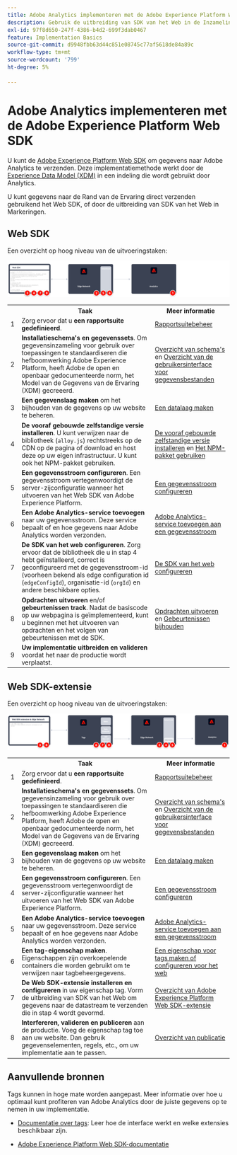 ```yaml
---
title: Adobe Analytics implementeren met de Adobe Experience Platform Web SDK
description: Gebruik de uitbreiding van SDK van het Web in de Inzameling van Gegevens van Adobe Experience Platform om gegevens naar Adobe Analytics te verzenden.
exl-id: 97f8d650-247f-4386-b4d2-699f3dab0467
feature: Implementation Basics
source-git-commit: d9948fbb63d44c851e08745c77af5618de84a89c
workflow-type: tm+mt
source-wordcount: '799'
ht-degree: 5%

---
```


# Adobe Analytics implementeren met de Adobe Experience Platform Web SDK

U kunt de [Adobe Experience Platform Web SDK](https://experienceleague.adobe.com/docs/experience-platform/tags/extensions/client/sdk/overview.html) om gegevens naar Adobe Analytics te verzenden. Deze implementatiemethode werkt door de [Experience Data Model (XDM)](https://experienceleague.adobe.com/docs/experience-platform/xdm/home.html?lang=nl) in een indeling die wordt gebruikt door Analytics.

U kunt gegevens naar de Rand van de Ervaring direct verzenden gebruikend het Web SDK, of door de uitbreiding van SDK van het Web in Markeringen.

## Web SDK

Een overzicht op hoog niveau van de uitvoeringstaken:

![Adobe Analytics implementeren met Web SDK-workflow](../../assets/websdk-annotated.png)

<table style="width:100%">

<tr>
<th style="width:5%"></th><th style="width:60%"><b>Taak</b></th><th style="width:35%"><b>Meer informatie</b></th>
</tr>

<tr>
<td>1</td>
<td>Zorg ervoor dat u <b>een rapportsuite gedefinieerd</b>.</td>
<td><a href="../../../admin/admin/c-manage-report-suites/report-suites-admin.md">Rapportsuitebeheer</a></td>
</tr>

<tr>
<td>2</td>
<td><b>Installatieschema's en gegevenssets</b>. Om gegevensinzameling voor gebruik over toepassingen te standaardiseren die hefboomwerking Adobe Experience Platform, heeft Adobe de open en openbaar gedocumenteerde norm, het Model van de Gegevens van de Ervaring (XDM) gecreeerd.</td>
<td><a href="https://experienceleague.adobe.com/docs/experience-platform/xdm/ui/overview.html?lang=en">Overzicht van schema's</a> en <a href="https://experienceleague.adobe.com/docs/experience-platform/catalog/datasets/user-guide.html?lang=en">Overzicht van de gebruikersinterface voor gegevensbestanden</a></td>
</tr>

<tr>
<td>3</td>
<td><b>Een gegevenslaag maken</b> om het bijhouden van de gegevens op uw website te beheren.</td>
<td><a href="../../prepare/data-layer.md">Een datalaag maken</a></td>
</tr>

<tr>
<td> 4</td>
<td><b>De vooraf gebouwde zelfstandige versie installeren</b>. U kunt verwijzen naar de bibliotheek (<code>alloy.js</code>) rechtstreeks op de CDN op de pagina of download en host deze op uw eigen infrastructuur. U kunt ook het NPM-pakket gebruiken.</td>
<td><a href="https://experienceleague.adobe.com/docs/experience-platform/edge/fundamentals/installing-the-sdk.html?lang=en#option-2%3A-installing-the-prebuilt-standalone-version">De vooraf gebouwde zelfstandige versie installeren</a> en <a href="https://experienceleague.adobe.com/docs/experience-platform/edge/fundamentals/installing-the-sdk.html?lang=en#option-3%3A-using-the-npm-package">Het NPM-pakket gebruiken</a></td>
</tr>

<tr>
<td>5</td>
<td><b>Een gegevensstroom configureren</b>. Een gegevensstroom vertegenwoordigt de server-zijconfiguratie wanneer het uitvoeren van het Web SDK van Adobe Experience Platform.</td>
<td><a href="https://experienceleague.adobe.com/docs/experience-platform/edge/datastreams/configure.html?lang=en">Een gegevensstroom configureren<a></td> 
</tr>

<td>6</td>
<td><b>Een Adobe Analytics-service toevoegen</b> naar uw gegevensstroom. Deze service bepaalt of en hoe gegevens naar Adobe Analytics worden verzonden.</td>
<td><a href="https://experienceleague.adobe.com/docs/experience-platform/edge/datastreams/configure.html?lang=en#analytics">Adobe Analytics-service toevoegen aan een gegevensstroom</a></td>
</tr>

<tr>
<td>7</td>
<td><b>De SDK van het web configureren</b>. Zorg ervoor dat de bibliotheek die u in stap 4 hebt geïnstalleerd, correct is geconfigureerd met de gegevensstroom-id (voorheen bekend als edge configuration id (<code>edgeConfigId</code>), organisatie-id (<code>orgId</code>) en andere beschikbare opties.</td>
<td><a href="https://experienceleague.adobe.com/docs/experience-platform/edge/fundamentals/configuring-the-sdk.html?lang=en">De SDK van het web configureren</a></td>
</tr>

<tr>
<td>8</td>
<td><b>Opdrachten uitvoeren</b> en/of <b>gebeurtenissen track</b>. Nadat de basiscode op uw webpagina is geïmplementeerd, kunt u beginnen met het uitvoeren van opdrachten en het volgen van gebeurtenissen met de SDK.
</td>
<td><a href="https://experienceleague.adobe.com/docs/experience-platform/edge/fundamentals/executing-commands.html?lang=en">Opdrachten uitvoeren</a> en <a href="https://experienceleague.adobe.com/docs/experience-platform/edge/fundamentals/tracking-events.html?lang=en">Gebeurtenissen bijhouden</a></td>
</tr>

<tr>
<td>9</td><td><b>Uw implementatie uitbreiden en valideren</b> voordat het naar de productie wordt verplaatst.</td><td></td> 
</tr>
</table>


## Web SDK-extensie

Een overzicht op hoog niveau van de uitvoeringstaken:

![Adobe Analytics implementeren met de webSDK-uitbreidingsworkflow](../../assets/websdk-extension-annotated.png)

<table style="width:100%">

<tr>
<th style="width:5%"></th><th style="width:60%"><b>Taak</b></th><th style="width:35%"><b>Meer informatie</b></th>
</tr>

<tr>
<td>1</td>
<td>Zorg ervoor dat u <b>een rapportsuite gedefinieerd</b>.</td>
<td><a href="../../../admin/admin/c-manage-report-suites/report-suites-admin.md">Rapportsuitebeheer</a></td>
</tr>

<tr>
<td>2</td>
<td><b>Installatieschema's en gegevenssets</b>. Om gegevensinzameling voor gebruik over toepassingen te standaardiseren die hefboomwerking Adobe Experience Platform, heeft Adobe de open en openbaar gedocumenteerde norm, het Model van de Gegevens van de Ervaring (XDM) gecreeerd.</td>
<td><a href="https://experienceleague.adobe.com/docs/experience-platform/xdm/ui/overview.html?lang=en">Overzicht van schema's</a> en <a href="https://experienceleague.adobe.com/docs/experience-platform/catalog/datasets/user-guide.html?lang=en">Overzicht van de gebruikersinterface voor gegevensbestanden</a></td>
</tr>

<tr>
<td>3</td>
<td><b>Een gegevenslaag maken</b> om het bijhouden van de gegevens op uw website te beheren.</td>
<td><a href="../../prepare/data-layer.md">Een datalaag maken</a></td>
</tr>

<tr>
<td>4</td>
<td><b>Een gegevensstroom configureren</b>. Een gegevensstroom vertegenwoordigt de server-zijconfiguratie wanneer het uitvoeren van het Web SDK van Adobe Experience Platform.</td>
<td><a href="https://experienceleague.adobe.com/docs/experience-platform/edge/datastreams/configure.html?lang=en">Een gegevensstroom configureren<a></td> 
</tr>

<tr>
<td>5</td> 
<td><b>Een Adobe Analytics-service toevoegen</b> naar uw gegevensstroom. Deze service bepaalt of en hoe gegevens naar Adobe Analytics worden verzonden.</td>
<td><a href="https://experienceleague.adobe.com/docs/experience-platform/edge/datastreams/configure.html?lang=en#analytics">Adobe Analytics-service toevoegen aan een gegevensstroom</a></td>
</tr>

<tr>
<td>6</td>
<td><b>Een tag-eigenschap maken</b>. Eigenschappen zijn overkoepelende containers die worden gebruikt om te verwijzen naar tagbeheergegevens.</td>
<td><a href="https://experienceleague.adobe.com/docs/experience-platform/tags/admin/companies-and-properties.html?lang=en#for-web">Een eigenschap voor tags maken of configureren voor het web</a></td>
</tr>

<tr>
<td>7</td> 
<td><b>De Web SDK-extensie installeren en configureren</b> in uw eigenschap tag. Vorm de uitbreiding van SDK van het Web om gegevens naar de datastream te verzenden die in stap 4 wordt gevormd.</td>
<td><a href="https://experienceleague.adobe.com/docs/experience-platform/tags/extensions/client/sdk/overview.html?lang=en">Overzicht van Adobe Experience Platform Web SDK-extensie</a></td>
</tr>

<tr>
<td>8</td>
<td><b>Interfereren, valideren en publiceren</b> aan de productie. Voeg de eigenschap tag toe aan uw website. Dan gebruik gegevenselementen, regels, etc., om uw implementatie aan te passen.</td>
<td><a href="https://experienceleague.adobe.com/docs/experience-platform/tags/publish/overview.html?lang=en">Overzicht van publicatie</a></td>
</tr>

</table>


## Aanvullende bronnen

Tags kunnen in hoge mate worden aangepast. Meer informatie over hoe u optimaal kunt profiteren van Adobe Analytics door de juiste gegevens op te nemen in uw implementatie.

- [Documentatie over tags](https://experienceleague.adobe.com/docs/experience-platform/tags/home.html#): Leer hoe de interface werkt en welke extensies beschikbaar zijn.

- [Adobe Experience Platform Web SDK-documentatie](https://experienceleague.adobe.com/docs/web-sdk.html?lang=en)
